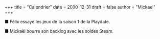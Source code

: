 +++
title = "Calendrier"
date = 2000-12-31
draft = false
author = "Mickael"
+++ 

■ Félix essaye les jeux de la saison 1 de la Playdate.

■ Mickaël bourre son backlog avec les soldes Steam.